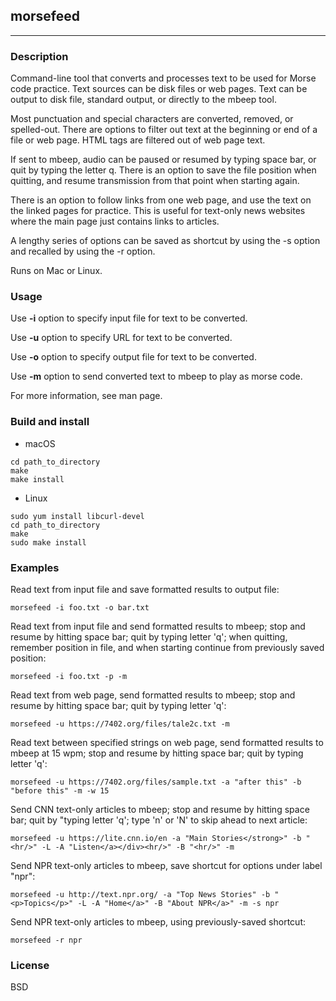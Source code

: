 ## morsefeed

---

### Description

Command-line tool that converts and processes text to be used for Morse code
practice. Text sources can be disk files or web pages. Text can be output to
disk file, standard output, or directly to the mbeep tool. 

Most punctuation and special characters are converted, removed, or spelled-out.
There are options to filter out text at the beginning or end of a file or web
page. HTML tags are filtered out of web page text. 

If sent to mbeep, audio can be paused or resumed by typing space bar, or quit by
typing the letter q. There is an option to save the file position when quitting,
and resume transmission from that point when starting again.

There is an option to follow links from one web page, and use the text on the
linked pages for practice. This is useful for text-only news websites where the
main page just contains links to articles.

A lengthy series of options can be saved as shortcut by using the -s option and
recalled by using the -r option.

Runs on Mac or Linux.

### Usage

Use **-i** option to specify input file for text to be converted.

Use **-u** option to specify URL for text to be converted.

Use **-o** option to specify output file for text to be converted.

Use **-m** option to send converted text to mbeep to play as morse code.

For more information, see man page.

### Build and install

* macOS

```
cd path_to_directory
make
make install
```

* Linux

```
sudo yum install libcurl-devel
cd path_to_directory
make
sudo make install
```

### Examples

Read text from input file and save formatted results to output file:

```
morsefeed -i foo.txt -o bar.txt
```

Read text from input file and send formatted results to mbeep; stop and resume
by hitting space bar; quit by typing letter 'q'; when quitting, remember
position in file, and when starting continue from previously saved position:

```
morsefeed -i foo.txt -p -m
```

Read text from web page, send formatted results to mbeep; stop and resume by hitting space bar; quit by typing
letter 'q':
```
morsefeed -u https://7402.org/files/tale2c.txt -m
```

Read text between specified strings on web page, send formatted results to mbeep at 15 wpm; stop and resume by
hitting space bar; quit by typing letter 'q':
```
morsefeed -u https://7402.org/files/sample.txt -a "after this" -b "before this" -m -w 15
```

Send CNN text-only articles to mbeep; stop and resume by hitting space bar; quit by "typing letter 'q'; type 'n' or 'N'
to skip ahead to next article:
```
morsefeed -u https://lite.cnn.io/en -a "Main Stories</strong>" -b "<hr/>" -L -A "Listen</a></div><hr/>" -B "<hr/>" -m
```

Send NPR text-only articles to mbeep, save shortcut for options under label "npr":

```
morsefeed -u http://text.npr.org/ -a "Top News Stories" -b "<p>Topics</p>" -L -A "Home</a>" -B "About NPR</a>" -m -s npr
```

Send NPR text-only articles to mbeep, using previously-saved shortcut:

```
morsefeed -r npr
```

### License

BSD

